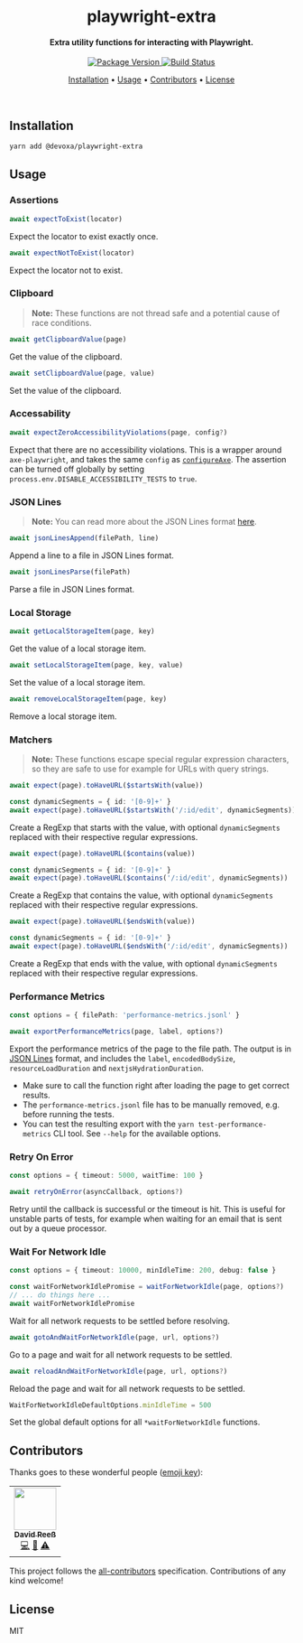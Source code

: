 <!-- Title -->
<h1 align="center">
  playwright-extra
</h1>

<!-- Description -->
<h4 align="center">
  Extra utility functions for interacting with Playwright.
</h4>

<!-- Badges -->
<p align="center">
  <a href="https://www.npmjs.com/package/@devoxa/playwright-extra">
    <img
      src="https://img.shields.io/npm/v/@devoxa/playwright-extra?style=flat-square"
      alt="Package Version"
    />
  </a>

  <a href="https://github.com/devoxa/playwright-extra/actions?query=branch%3Amaster+workflow%3A%22Continuous+Integration%22">
    <img
      src="https://img.shields.io/github/actions/workflow/status/devoxa/playwright-extra/push.yml?branch=master&style=flat-square"
      alt="Build Status"
    />
  </a>
</p>

<!-- Quicklinks -->
<p align="center">
  <a href="#installation">Installation</a> •
  <a href="#usage">Usage</a> •
  <a href="#contributors">Contributors</a> •
  <a href="#license">License</a>
</p>

<br>

## Installation

```bash
yarn add @devoxa/playwright-extra
```

## Usage

### Assertions

```ts
await expectToExist(locator)
```

Expect the locator to exist exactly once.

```ts
await expectNotToExist(locator)
```

Expect the locator not to exist.

### Clipboard

> **Note:** These functions are not thread safe and a potential cause of race conditions.

```ts
await getClipboardValue(page)
```

Get the value of the clipboard.

```ts
await setClipboardValue(page, value)
```

Set the value of the clipboard.

### Accessability

```ts
await expectZeroAccessibilityViolations(page, config?)
```

Expect that there are no accessibility violations. This is a wrapper around `axe-playwright`, and
takes the same `config` as
[`configureAxe`](https://github.com/abhinaba-ghosh/axe-playwright#configureaxe). The assertion can
be turned off globally by setting `process.env.DISABLE_ACCESSIBILITY_TESTS` to `true`.

### JSON Lines

> **Note:** You can read more about the JSON Lines format [here](https://jsonlines.org/).

```ts
await jsonLinesAppend(filePath, line)
```

Append a line to a file in JSON Lines format.

```ts
await jsonLinesParse(filePath)
```

Parse a file in JSON Lines format.

### Local Storage

```ts
await getLocalStorageItem(page, key)
```

Get the value of a local storage item.

```ts
await setLocalStorageItem(page, key, value)
```

Set the value of a local storage item.

```ts
await removeLocalStorageItem(page, key)
```

Remove a local storage item.

### Matchers

> **Note:** These functions escape special regular expression characters, so they are safe to use
> for example for URLs with query strings.

```ts
await expect(page).toHaveURL($startsWith(value))

const dynamicSegments = { id: '[0-9]+' }
await expect(page).toHaveURL($startsWith('/:id/edit', dynamicSegments))
```

Create a RegExp that starts with the value, with optional `dynamicSegments` replaced with their
respective regular expressions.

```ts
await expect(page).toHaveURL($contains(value))

const dynamicSegments = { id: '[0-9]+' }
await expect(page).toHaveURL($contains('/:id/edit', dynamicSegments))
```

Create a RegExp that contains the value, with optional `dynamicSegments` replaced with their
respective regular expressions.

```ts
await expect(page).toHaveURL($endsWith(value))

const dynamicSegments = { id: '[0-9]+' }
await expect(page).toHaveURL($endsWith('/:id/edit', dynamicSegments))
```

Create a RegExp that ends with the value, with optional `dynamicSegments` replaced with their
respective regular expressions.

### Performance Metrics

```ts
const options = { filePath: 'performance-metrics.jsonl' }

await exportPerformanceMetrics(page, label, options?)
```

Export the performance metrics of the page to the file path. The output is in
[JSON Lines](#json-lines) format, and includes the `label`, `encodedBodySize`,
`resourceLoadDuration` and `nextjsHydrationDuration`.

- Make sure to call the function right after loading the page to get correct results.
- The `performance-metrics.jsonl` file has to be manually removed, e.g. before running the tests.
- You can test the resulting export with the `yarn test-performance-metrics` CLI tool. See `--help`
  for the available options.

### Retry On Error

```ts
const options = { timeout: 5000, waitTime: 100 }

await retryOnError(asyncCallback, options?)
```

Retry until the callback is successful or the timeout is hit. This is useful for unstable parts of
tests, for example when waiting for an email that is sent out by a queue processor.

### Wait For Network Idle

```ts
const options = { timeout: 10000, minIdleTime: 200, debug: false }

const waitForNetworkIdlePromise = waitForNetworkIdle(page, options?)
// ... do things here ...
await waitForNetworkIdlePromise
```

Wait for all network requests to be settled before resolving.

```ts
await gotoAndWaitForNetworkIdle(page, url, options?)
```

Go to a page and wait for all network requests to be settled.

```ts
await reloadAndWaitForNetworkIdle(page, url, options?)
```

Reload the page and wait for all network requests to be settled.

```ts
WaitForNetworkIdleDefaultOptions.minIdleTime = 500
```

Set the global default options for all `*waitForNetworkIdle` functions.

## Contributors

Thanks goes to these wonderful people ([emoji key](https://allcontributors.org/docs/en/emoji-key)):

<!-- ALL-CONTRIBUTORS-LIST:START - Do not remove or modify this section -->
<!-- prettier-ignore-start -->
<!-- markdownlint-disable -->
<table>
  <tr>
    <td align="center"><a href="https://www.david-reess.de"><img src="https://avatars3.githubusercontent.com/u/4615516?v=4" width="75px;" alt=""/><br /><sub><b>David Reeß</b></sub></a><br /><a href="https://github.com/devoxa/playwright-extra/commits?author=queicherius" title="Code">💻</a> <a href="https://github.com/devoxa/playwright-extra/commits?author=queicherius" title="Documentation">📖</a> <a href="https://github.com/devoxa/playwright-extra/commits?author=queicherius" title="Tests">⚠️</a></td>
  </tr>
</table>

<!-- markdownlint-enable -->
<!-- prettier-ignore-end -->

<!-- ALL-CONTRIBUTORS-LIST:END -->

This project follows the [all-contributors](https://github.com/all-contributors/all-contributors)
specification. Contributions of any kind welcome!

## License

MIT
